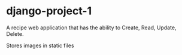 # django-project-1

A recipe web application that has the ability to Create, Read, Update, Delete.

Stores images in static files
